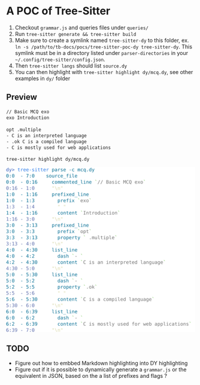 # A POC of Tree-Sitter

1. Checkout `grammar.js` and queries files under `queries/`
1. Run `tree-sitter generate && tree-sitter build`
1. Make sure to create a symlink named `tree-sitter-dy` to this folder, ex. `ln -s /path/to/tb-docs/pocs/tree-sitter-poc-dy tree-sitter-dy`. This symlink must be in a directory listed under `parser-directories` in your `~/.config/tree-sitter/config.json`.
1. Then `tree-sitter langs` should list `source.dy`
1. You can then highlight with `tree-sitter highlight dy/mcq.dy`, see other examples in `dy/` folder

## Preview

```
// Basic MCQ exo
exo Introduction

opt .multiple
- C is an interpreted language
- .ok C is a compiled language
- C is mostly used for web applications
```

`tree-sitter highlight dy/mcq.dy`

![](../../imgs/tree-sitter-cst.svg)

## TODO
- Figure out how to embbed Markdown highlighting into DY highlighting
- Figure out if it is possible to dynamically generate a `grammar.js` or the equivalent in JSON, based on the a list of prefixes and flags ?
